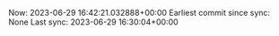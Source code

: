 Now: 2023-06-29 16:42:21.032888+00:00 Earliest commit since sync: None Last sync: 2023-06-29 16:30:04+00:00
